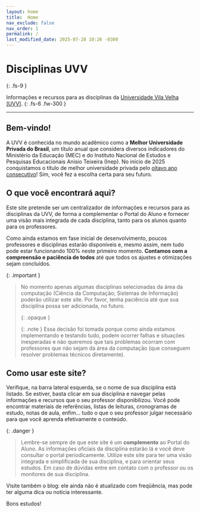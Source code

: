 ```yaml
---
layout: home
title:  Home
nav_exclude: false
nav_order: 1
permalink: /
last_modified_date: 2025-07-28 10:26 -0300
---
```


# **Disciplinas UVV**
{: .fs-9 }

Informações e recursos para as disciplinas da [Universidade Vila Velha
(UVV)](https://uvv.br).
{: .fs-6 .fw-300 }

---

## Bem-vindo!

A UVV é conhecida no mundo acadêmico como a **Melhor Universidade Privada do
Brasil**, um título anual que considera diversos indicadores do Ministério da
Educação (MEC) e do Instituto Nacional de Estudos e Pesquisas Educacionais
Anísio Teixeira (Inep). No início de 2025 conquistamos o título de melhor
universidade privada pelo [oitavo ano
consecutivo](https://cmprz.me/uvvmelhorbrasil)! Sim, você fez a escolha certa
para seu futuro.

## O que você encontrará aqui?

Este site pretende ser um centralizador de informações e recursos para as
disciplinas da UVV, de forma a complementar o Portal do Aluno e fornecer uma
visão mais integrada de cada disciplina, tanto para os alunos quanto para os
professores.

Como ainda estamos em fase inicial de desenvolvimento, poucos professores e
disciplinas estarão disponíveis e, mesmo assim, nem tudo pode estar funcionando
100% neste primeiro momento. **Contamos com a compreensão e paciência de todos**
até que todos os ajustes e otimizações sejam concluídos.

{: .important }
> No momento apenas algumas disciplinas selecionadas da área da computação
> (Ciência da Computação; Sistemas de Informação) poderão utilizar este
> site. Por favor, tenha paciência até que sua disciplina possa ser adicionada,
> no futuro.
>
> {: .opaque }
> <div markdown="block">
> {: .note }
> Essa decisão foi tomada porque como ainda estamos implementando e testando
> tudo, podem ocorrer falhas e situações inesperadas e não queremos que tais
> problemas ocorram com professores que não sejam da área da computação (que
> conseguem resolver problemas técnicos diretamente).
> </div>

## Como usar este site?

Verifique, na barra lateral esquerda, se o nome de sua disciplina está
listado. Se estiver, basta clicar em sua disciplina e navegar pelas informações
e recursos que o seu professor disponibilizou. Você pode encontrar materiais de
referências, listas de leituras, cronogramas de estudo, notas de aula,
enfim... tudo o que o seu professor julgar necessário para que você aprenda
efetivamente o conteúdo.

{: .danger }
> Lembre-se sempre de que este site é um **complemento** ao Portal do Aluno. As
> informações oficiais da disciplina estarão lá e você deve consultar o portal
> periodicamente. Utilize este site para ter uma visão integrada e simplificada
> de sua disciplina, e para orientar seus estudos. Em caso de dúvidas entre em
> contato com o professor ou os monitores de sua disciplina.

Visite também o blog: ele ainda não é atualizado com freqüência, mas pode ter
alguma dica ou notícia interessante.

Bons estudos!
